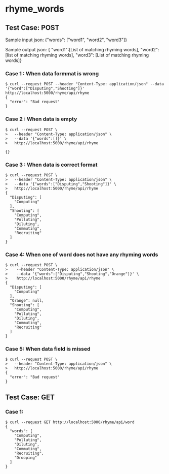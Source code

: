 # rhyme_words

## Test Case: POST 

Sample input json:  {"words": ["word1", "word2", "word3"]}

Sample output json: { "word1":[List of matching rhyming words],
                      "word2": [list of matching rhyming  words],
                      "word3": [List of matching rhyming  words]}

### Case 1 : When data formmat is wrong
  
```
$ curl --request POST --header "Content-Type: application/json" --data '{"word":["Disputing","Shooting"]}'  http://localhost:5000/rhyme/api/rhyme
{
  "error": "Bad request"
}

```
### Case 2 : When data is empty

```
$ curl --request POST \
>   --header "Content-Type: application/json" \
>   --data '{"words":[]}' \
>   http://localhost:5000/rhyme/api/rhyme

{}

```

### Case 3 : When data is correct format

```
$ curl --request POST \
>   --header "Content-Type: application/json" \
>   --data '{"words":["Disputing","Shooting"]}' \
>   http://localhost:5000/rhyme/api/rhyme
{
  "Disputing": [
    "Computing"
  ],
  "Shooting": [
    "Computing",
    "Polluting",
    "Diluting",
    "Commuting",
    "Recruiting"
  ]
}
```
### Case 4: When one of word does not have any rhyming words

```
$ curl --request POST \
>    --header "Content-Type: application/json" \
>    --data '{"words":["Disputing","Shooting","Orange"]}' \
>    http://localhost:5000/rhyme/api/rhyme
{
  "Disputing": [
    "Computing"
  ],
  "Orange": null,
  "Shooting": [
    "Computing",
    "Polluting",
    "Diluting",
    "Commuting",
    "Recruiting"
  ]
}
```

### Case 5: When data field is missed

```
$ curl --request POST \
>   --header "Content-Type: application/json" \
>   http://localhost:5000/rhyme/api/rhyme
{
  "error": "Bad request"
}
```
## Test Case: GET 
### Case 1: 

```
$ curl --request GET http://localhost:5000/rhyme/api/word
{
  "words": [
    "Computing",
    "Polluting",
    "Diluting",
    "Commuting",
    "Recruiting",
    "Drooping"
  ]
}

```
